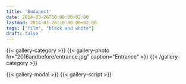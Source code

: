 ```yaml
---
title: 'Budapest'
date: 2014-03-26T10:00:00+02:00
lastmod: 2014-03-26T10:00:00+02:00
tags: ["film", "black and white"]
draft: false
---
```

{{< gallery-category >}}
    {{< gallery-photo fn="2016andbefore/entrance.jpg" caption="Entrance" >}}
{{< /gallery-category >}}

{{< gallery-modal >}}
{{< gallery-script >}}

